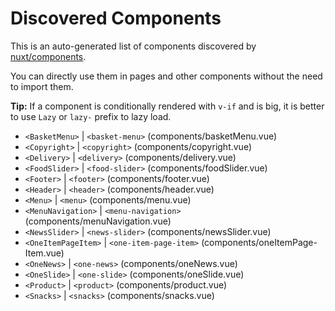 # Discovered Components

This is an auto-generated list of components discovered by [nuxt/components](https://github.com/nuxt/components).

You can directly use them in pages and other components without the need to import them.

**Tip:** If a component is conditionally rendered with `v-if` and is big, it is better to use `Lazy` or `lazy-` prefix to lazy load.

- `<BasketMenu>` | `<basket-menu>` (components/basketMenu.vue)
- `<Copyright>` | `<copyright>` (components/copyright.vue)
- `<Delivery>` | `<delivery>` (components/delivery.vue)
- `<FoodSlider>` | `<food-slider>` (components/foodSlider.vue)
- `<Footer>` | `<footer>` (components/footer.vue)
- `<Header>` | `<header>` (components/header.vue)
- `<Menu>` | `<menu>` (components/menu.vue)
- `<MenuNavigation>` | `<menu-navigation>` (components/menuNavigation.vue)
- `<NewsSlider>` | `<news-slider>` (components/newsSlider.vue)
- `<OneItemPageItem>` | `<one-item-page-item>` (components/oneItemPage-Item.vue)
- `<OneNews>` | `<one-news>` (components/oneNews.vue)
- `<OneSlide>` | `<one-slide>` (components/oneSlide.vue)
- `<Product>` | `<product>` (components/product.vue)
- `<Snacks>` | `<snacks>` (components/snacks.vue)
